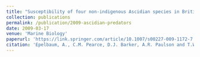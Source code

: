 ```yaml
---
title: "Susceptibility of four non-indigenous Ascidian species in British Columbia (Canada) to invertebrate predation."
collection: publications
permalink: /publication/2009-ascidian-predators
date: 2009-03-17
venue: 'Marine Biology'
paperurl: 'https://link.springer.com/article/10.1007/s00227-009-1172-7'
citation: 'Epelbaum, A., C.M. Pearce, D.J. Barker, A.R. Paulson and T.W. Therriault. 2009. Susceptibility of four non-indigenous Ascidian species in British Columbia (Canada) to invertebrate predation. Marine Biology. 156(6): 1311-1320.'
---
```

